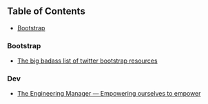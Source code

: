 ## Table of Contents

- [Bootstrap](#bootstrap)

### Bootstrap

- [The big badass list of twitter bootstrap resources](https://sendcheckit.com/the-big-badass-list-of-twitter-bootstrap-resources)

### Dev

- [The Engineering Manager
— Empowering ourselves to empower ](http://theengineeringmanager.com/)
